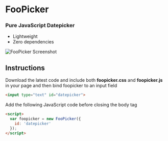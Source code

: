# FooPicker

### Pure JavaScript Datepicker

* Lightweight
* Zero dependencies

![FooPicker Screenshot](http://www.yogasaikrishna.com/wp-content/uploads/2015/11/foopicker.png)

## Instructions

Download the latest code and include both **foopicker.css** and **foopicker.js** in your page and then bind foopicker to an input field

```html
<input type="text" id="datepicker">
```
Add the following JavaScript code before closing the body tag

```html
<script>
  var foopicker = new FooPicker({
    id: 'datepicker'
  });
</script>
```

